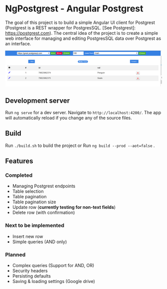 # NgPostgrest - Angular Postgrest

The goal of this project is to build a simple Angular UI client for Postgrest (Postgrest is a REST wrapper for PostgresSQL. [See Postgrest]: https://postgrest.com). The central idea of the project is to create a simple web interface for managing and editing PostgresSQL data over Postgrest as an interface.

![Logo](docs/screenshot.PNG "Logo")


## Development server

Run `ng serve` for a dev server. Navigate to `http://localhost:4200/`. The app will automatically reload if you change any of the source files.

## Build

Run `./build.sh` to build the project or
Run `ng build --prod --aot=false` .

## Features

### Completed

  - Managing Postgrest endpoints
  - Table selection
  - Table pagination
  - Table pagination size
  - Update row (**currently testing for non-text fields**)
  - Delete row (with confirmation)

### Next to be implemented

  - Insert new row
  - Simple queries (AND only)


### Planned

  - Complex queries (Support for AND, OR)
  - Security headers
  - Persisting defaults
  - Saving & loading settings (Google drive)





